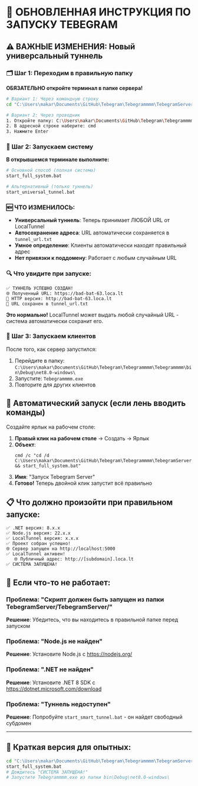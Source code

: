 # 🚀 ОБНОВЛЕННАЯ ИНСТРУКЦИЯ ПО ЗАПУСКУ TEBEGRAM

## ⚠️ ВАЖНЫЕ ИЗМЕНЕНИЯ: Новый универсальный туннель

### 🗂️ **Шаг 1: Переходим в правильную папку**

**ОБЯЗАТЕЛЬНО откройте терминал в папке сервера!**

```bash
# Вариант 1: Через командную строку
cd "C:\Users\makar\Documents\GitHub\Tebegram\Tebegrammmm\TebegramServer\TebegramServer"

# Вариант 2: Через проводник
1. Откройте папку: C:\Users\makar\Documents\GitHub\Tebegram\Tebegrammmm\TebegramServer\TebegramServer\
2. В адресной строке наберите: cmd
3. Нажмите Enter
```

### 🎯 **Шаг 2: Запускаем систему**

**В открывшемся терминале выполните:**

```bash
# Основной способ (полная система)
start_full_system.bat

# Альтернативный (только туннель)
start_universal_tunnel.bat
```

### 🆕 **ЧТО ИЗМЕНИЛОСЬ:**

- **Универсальный туннель**: Теперь принимает ЛЮБОЙ URL от LocalTunnel
- **Автосохранение адреса**: URL автоматически сохраняется в `tunnel_url.txt`
- **Умное определение**: Клиенты автоматически находят правильный адрес
- **Нет привязки к поддомену**: Работает с любым случайным URL

### 🔍 **Что увидите при запуске:**

```
✅ ТУННЕЛЬ УСПЕШНО СОЗДАН!
🌐 Полученный URL: https://bad-bat-63.loca.lt
🔄 HTTP версия: http://bad-bat-63.loca.lt
📝 URL сохранен в tunnel_url.txt
```

**Это нормально!** LocalTunnel может выдать любой случайный URL - система автоматически сохранит его.

### 📁 **Шаг 3: Запускаем клиентов**

После того, как сервер запустился:

1. Перейдите в папку: `C:\Users\makar\Documents\GitHub\Tebegram\Tebegrammmm\Tebegrammmm\bin\Debug\net8.0-windows\`
2. Запустите: `Tebegrammmm.exe`
3. Повторите для других клиентов

## 🔧 **Автоматический запуск (если лень вводить команды)**

Создайте ярлык на рабочем столе:

1. **Правый клик на рабочем столе** → Создать → Ярлык
2. **Объект**: 
   ```
   cmd /c "cd /d C:\Users\makar\Documents\GitHub\Tebegram\Tebegrammmm\TebegramServer\TebegramServer && start_full_system.bat"
   ```
3. **Имя**: "Запуск Tebegram Server"
4. **Готово!** Теперь двойной клик запустит всё правильно

## 📋 **Что должно произойти при правильном запуске:**

```
✅ .NET версия: 8.x.x
✅ Node.js версия: 22.x.x  
✅ LocalTunnel версия: x.x.x
✅ Проект собран успешно!
🌐 Сервер запущен на http://localhost:5000
✅ LocalTunnel активен!
   🌐 Публичный адрес: http://[subdomain].loca.lt
✅ СИСТЕМА ЗАПУЩЕНА!
```

## 🐛 **Если что-то не работает:**

### Проблема: "Скрипт должен быть запущен из папки TebegramServer/TebegramServer/"
**Решение**: Убедитесь, что вы находитесь в правильной папке перед запуском

### Проблема: "Node.js не найден"
**Решение**: Установите Node.js с https://nodejs.org/

### Проблема: ".NET не найден"
**Решение**: Установите .NET 8 SDK с https://dotnet.microsoft.com/download

### Проблема: "Туннель недоступен"
**Решение**: Попробуйте `start_smart_tunnel.bat` - он найдет свободный субдомен

---

## 🎯 **Краткая версия для опытных:**

```bash
cd "C:\Users\makar\Documents\GitHub\Tebegram\Tebegrammmm\TebegramServer\TebegramServer"
start_full_system.bat
# Дождитесь "СИСТЕМА ЗАПУЩЕНА!"
# Запустите Tebegrammmm.exe из папки bin\Debug\net8.0-windows\
```
